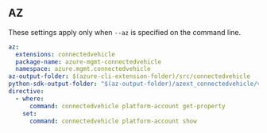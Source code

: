 ## AZ

These settings apply only when `--az` is specified on the command line.

``` yaml $(az)
az:
  extensions: connectedvehicle
  package-name: azure-mgmt-connectedvehicle
  namespace: azure.mgmt.connectedvehicle
az-output-folder: $(azure-cli-extension-folder)/src/connectedvehicle
python-sdk-output-folder: "$(az-output-folder)/azext_connectedvehicle/vendored_sdks/connectedvehicle"
directive: 
  - where: 
      command: connectedvehicle platform-account get-property
    set:
      command: connectedvehicle platform-account show
```